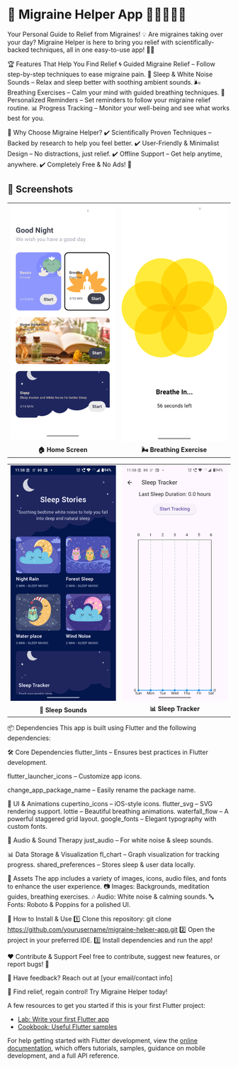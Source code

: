 
# 🌟 Migraine Helper App 🧘‍♂️💆‍♀️🎶
Your Personal Guide to Relief from Migraines! 💡
Are migraines taking over your day? Migraine Helper is here to bring you relief with scientifically-backed techniques, all in one easy-to-use app! 🌿✨

🏆 Features That Help You Find Relief
🌀 Guided Migraine Relief – Follow step-by-step techniques to ease migraine pain.
🎵 Sleep & White Noise Sounds – Relax and sleep better with soothing ambient sounds.
🌬️ Breathing Exercises – Calm your mind with guided breathing techniques.
📅 Personalized Reminders – Set reminders to follow your migraine relief routine.
📊 Progress Tracking – Monitor your well-being and see what works best for you.

🎯 Why Choose Migraine Helper?
✔️ Scientifically Proven Techniques – Backed by research to help you feel better.
✔️ User-Friendly & Minimalist Design – No distractions, just relief.
✔️ Offline Support – Get help anytime, anywhere.
✔️ Completely Free & No Ads! 🚀

## 📸 Screenshots  

<table>
  <tr>
    <td><img src="screenshots/4.png" alt="Home Screen" width="300"/></td>
    <td><img src="screenshots/1.png" alt="Breathing Exercise" width="300"/></td>
  </tr>
  <tr>
    <td align="center"><b>🏠 Home Screen</b></td>
    <td align="center"><b>🌬️ Breathing Exercise</b></td>
  </tr>
</table>

<table>
  <tr>
    <td><img src="screenshots/2.png" alt="Sleep Sounds" width="300"/></td>
    <td><img src="screenshots/3.png" alt="Sleep Tracker" width="300"/></td>
  </tr>
  <tr>
    <td align="center"><b>🎵 Sleep Sounds</b></td>
    <td align="center"><b>📊 Sleep Tracker</b></td>
  </tr>
</table>



📦 Dependencies
This app is built using Flutter and the following dependencies:

🛠️ Core Dependencies
flutter_lints – Ensures best practices in Flutter development.

flutter_launcher_icons – Customize app icons.

change_app_package_name – Easily rename the package name.

🎨 UI & Animations
cupertino_icons – iOS-style icons.
flutter_svg – SVG rendering support.
lottie – Beautiful breathing animations.
waterfall_flow – A powerful staggered grid layout.
google_fonts – Elegant typography with custom fonts.

🎵 Audio & Sound Therapy
just_audio – For white noise & sleep sounds.

📊 Data Storage & Visualization
fl_chart – Graph visualization for tracking progress.
shared_preferences – Stores sleep & user data locally.

🎨 Assets
The app includes a variety of images, icons, audio files, and fonts to enhance the user experience.
📷 Images: Backgrounds, meditation guides, breathing exercises.
🎶 Audio: White noise & calming sounds.
🔤 Fonts: Roboto & Poppins for a polished UI.

🔧 How to Install & Use
1️⃣ Clone this repository:
git clone https://github.com/yourusername/migraine-helper-app.git
2️⃣ Open the project in your preferred IDE.
3️⃣ Install dependencies and run the app!

❤️ Contribute & Support
Feel free to contribute, suggest new features, or report bugs! 🙌

📧 Have feedback? Reach out at [your email/contact info]

🚀 Find relief, regain control! Try Migraine Helper today!

A few resources to get you started if this is your first Flutter project:

- [Lab: Write your first Flutter app](https://docs.flutter.dev/get-started/codelab)
- [Cookbook: Useful Flutter samples](https://docs.flutter.dev/cookbook)

For help getting started with Flutter development, view the
[online documentation](https://docs.flutter.dev/), which offers tutorials,
samples, guidance on mobile development, and a full API reference.
